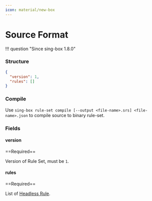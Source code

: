 ```yaml
---
icon: material/new-box
---
```


# Source Format

!!! question "Since sing-box 1.8.0"

### Structure

```json
{
  "version": 1,
  "rules": []
}
```

### Compile

Use `sing-box rule-set compile [--output <file-name>.srs] <file-name>.json` to compile source to binary rule-set.

### Fields

#### version

==Required==

Version of Rule Set, must be `1`.

#### rules

==Required==

List of [Headless Rule](./headless-rule.md).
